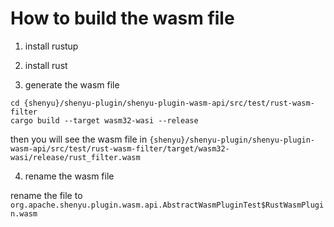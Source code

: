 # How to build the wasm file

1. install rustup

2. install rust

3. generate the wasm file

```shell
cd {shenyu}/shenyu-plugin/shenyu-plugin-wasm-api/src/test/rust-wasm-filter
cargo build --target wasm32-wasi --release
```

then you will see the wasm file
in `{shenyu}/shenyu-plugin/shenyu-plugin-wasm-api/src/test/rust-wasm-filter/target/wasm32-wasi/release/rust_filter.wasm`

4. rename the wasm file

rename the file to `org.apache.shenyu.plugin.wasm.api.AbstractWasmPluginTest$RustWasmPlugin.wasm`
